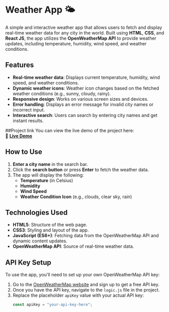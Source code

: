 # Weather App 🌤️

A simple and interactive weather app that allows users to fetch and display real-time weather data for any city in the world. Built using **HTML**, **CSS**, and **React JS**, the app utilizes the **OpenWeatherMap API** to provide weather updates, including temperature, humidity, wind speed, and weather conditions.

## Features
- **Real-time weather data**: Displays current temperature, humidity, wind speed, and weather conditions.
- **Dynamic weather icons**: Weather icon changes based on the fetched weather conditions (e.g., sunny, cloudy, rainy).
- **Responsive design**: Works on various screen sizes and devices.
- **Error handling**: Displays an error message for invalid city names or incorrect input.
- **Interactive search**: Users can search by entering city names and get instant results.

##Project link
You can view the live demo of the project here:  
🔗 **[Live Demo](https://your-project-name.vercel.app)**


## How to Use
1. **Enter a city name** in the search bar.
2. Click the **search button** or press **Enter** to fetch the weather data.
3. The app will display the following:
   - **Temperature** (in Celsius)
   - **Humidity**
   - **Wind Speed**
   - **Weather Condition Icon** (e.g., clouds, clear sky, rain)

## Technologies Used
- **HTML5**: Structure of the web page.
- **CSS3**: Styling and layout of the app.
- **JavaScript (ES6+)**: Fetching data from the OpenWeatherMap API and dynamic content updates.
- **OpenWeatherMap API**: Source of real-time weather data.


## API Key Setup
To use the app, you'll need to set up your own OpenWeatherMap API key:

1. Go to the [OpenWeatherMap website](https://openweathermap.org/) and sign up to get a free API key.
2. Once you have the API key, navigate to the `logic.js` file in the project.
3. Replace the placeholder `apiKey` value with your actual API key:
   ```js
   const apiKey = "your-api-key-here";

